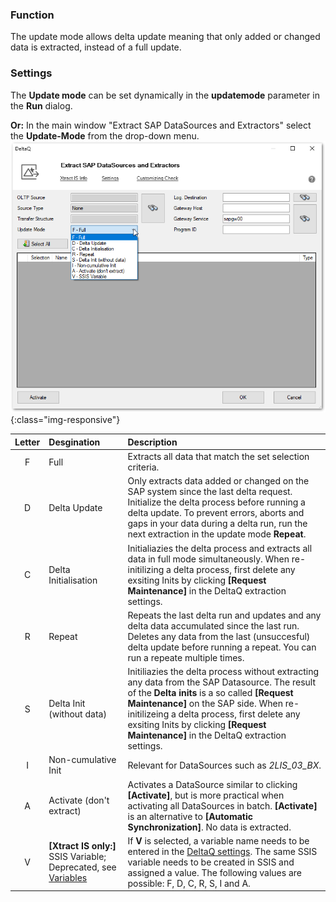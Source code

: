
### Function
The update mode allows delta update meaning that only added or changed data is extracted, instead of a full update.

### Settings
The **Update mode** can be set dynamically in the **updatemode** parameter in the **Run** dialog.

**Or:**
In the main window "Extract SAP DataSources and Extractors" select the **Update-Mode** from the drop-down menu.
 ![Update-Mode](/img/content/deltaq-extraction-seetings.png ){:class="img-responsive"}

| Letter |  Desgination   | Description |
| :------: |:--- | :--- |
| F | Full  | Extracts all data that match the set selection criteria.|
| D | Delta Update | Only extracts data added or changed on the SAP system since the last delta request. Initialize the delta process before running a delta update. To prevent errors, aborts and gaps in your data during a delta run, run the next extraction in the update mode **Repeat**. |
| C | Delta Initialisation | Initialiazies the delta process and extracts all data in full mode simultaneously. When re-initilizing a delta process, first delete any exsiting Inits by clicking **[Request Maintenance]** in the DeltaQ extraction settings.|
| R | Repeat  | Repeats the last delta run and updates and any delta data accumulated since the last run. Deletes any data from the last (unsuccesful) delta update before running a repeat. You can run a repeate multiple times.|
| S | Delta Init (without data)   | Initiliazies the delta process without extracting any data from the SAP Datasource. The result of the **Delta inits** is a so called **[Request Maintenance]** on the SAP side. When re-initilizeing a delta process, first delete any exsiting Inits by clicking **[Request Maintenance]** in the DeltaQ extraction settings.|
| I | Non-cumulative Init    |  Relevant for DataSources such as *2LIS_03_BX*.  |
| A | Activate (don't extract)  | Activates a DataSource similar to clicking **[Activate]**, but is more practical when activating all DataSources in batch. **[Activate]** is an alternative to **[Automatic Synchronization]**.  No data is extracted. |
| V | **[Xtract IS only:]** SSIS Variable; Deprecated, see [Variables](https://help.theobald-software.com/en/xtract-universal/bw-infocubes-and-bex-queries/variables) |  If **V** is selected, a variable name needs to be entered in the [DeltaQ settings](https://help.theobald-software.com/en/xtract-universal/datasource-deltaq/extraction-settings). The same SSIS variable needs to be created in SSIS and assigned a value. The following values are possible: F, D, C, R, S, I and A. |


